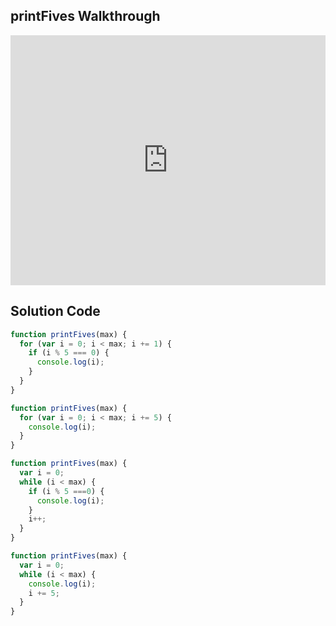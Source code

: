 ## printFives Walkthrough

<iframe src="https://player.vimeo.com/video/213574946" width="100%" height="400" frameborder="0" webkitallowfullscreen mozallowfullscreen allowfullscreen></iframe>

## Solution Code

```js
function printFives(max) {
  for (var i = 0; i < max; i += 1) {
    if (i % 5 === 0) {
      console.log(i);
    }
  }
}
```

```js
function printFives(max) {
  for (var i = 0; i < max; i += 5) {
    console.log(i);
  }
}
```

```js
function printFives(max) {
  var i = 0;
  while (i < max) {
    if (i % 5 ===0) {
      console.log(i);
    }
    i++;
  }
}
```

```js
function printFives(max) {
  var i = 0;
  while (i < max) {
    console.log(i);
    i += 5;
  }
}
```
